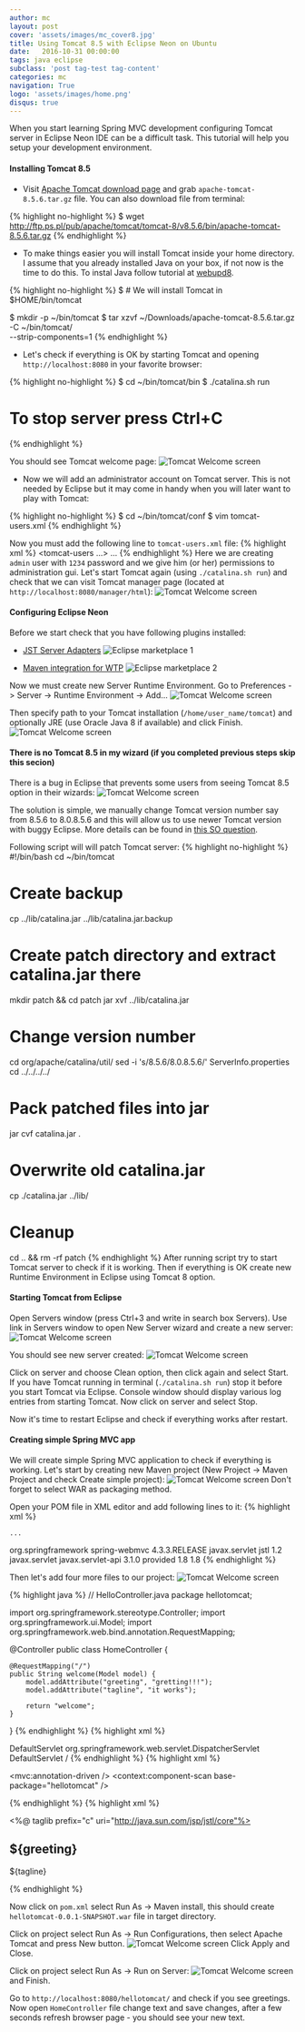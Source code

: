 ```yaml
---
author: mc
layout: post
cover: 'assets/images/mc_cover8.jpg'
title: Using Tomcat 8.5 with Eclipse Neon on Ubuntu
date:   2016-10-31 00:00:00
tags: java eclipse
subclass: 'post tag-test tag-content'
categories: mc
navigation: True
logo: 'assets/images/home.png'
disqus: true
---
```


When you start learning Spring MVC development configuring
Tomcat server in Eclipse Neon IDE can be a difficult task.
This tutorial will help you setup your development environment.

#### Installing Tomcat 8.5

* Visit [Apache Tomcat download page](https://tomcat.apache.org/download-80.cgi) and grab `apache-tomcat-8.5.6.tar.gz` file.
 You can also download file from terminal:

{% highlight no-highlight %}
$ wget http://ftp.ps.pl/pub/apache/tomcat/tomcat-8/v8.5.6/bin/apache-tomcat-8.5.6.tar.gz
{% endhighlight %}

* To make things easier you will install Tomcat inside your home directory.
 I assume that you already installed Java on your box, 
 if not now is the time to do this. To instal Java follow tutorial at [webupd8](http://www.webupd8.org/2012/09/install-oracle-java-8-in-ubuntu-via-ppa.html).

{% highlight no-highlight %}
$ # We will install Tomcat in $HOME/bin/tomcat

$ mkdir -p ~/bin/tomcat
$ tar xzvf ~/Downloads/apache-tomcat-8.5.6.tar.gz \
 -C ~/bin/tomcat/ \
 --strip-components=1
{% endhighlight %}

* Let's check if everything is OK by starting Tomcat and opening 
 `http://localhost:8080` in your favorite browser:

{% highlight no-highlight %}
$ cd ~/bin/tomcat/bin
$ ./catalina.sh run
# To stop server press Ctrl+C
{% endhighlight %}

You should see Tomcat welcome page:
![Tomcat Welcome screen](assets/images/2016-10-31/1_tomcat_welcome.png)

* Now we will add an administrator account on Tomcat server. This is not needed
 by Eclipse but it may come in handy when you will later want to play
 with Tomcat:

{% highlight no-highlight %}
$ cd ~/bin/tomcat/conf
$ vim tomcat-users.xml
{% endhighlight %}

Now you must add the following line to `tomcat-users.xml` file:
{% highlight xml %}
<tomcat-users ...>
  ...
  <user username="admin" password="1234" roles="manager-gui,admin-gui"/>
</tomcat-users>
{% endhighlight %}
Here we are creating `admin` user with `1234` password and we give him (or her)
permissions to administration gui.
Let's start Tomcat again (using `./catalina.sh run`) and check that
we can visit Tomcat manager page (located at `http://localhost:8080/manager/html`):
![Tomcat Welcome screen](assets/images/2016-10-31/2_tomcat_manager.png)

#### Configuring Eclipse Neon

Before we start check that you have following plugins installed:

* [JST Server Adapters](https://marketplace.eclipse.org/content/eclipse-jst-server-adapters-apache-tomcat-jonas-j2ee)
![Eclipse marketplace 1](assets/images/2016-10-31/3_market_1.png)

* [Maven integration for WTP](https://www.eclipse.org/m2e-wtp/)
![Eclipse marketplace 2](assets/images/2016-10-31/3_market_2.png)

Now we must create new Server Runtime Environment. Go to Preferences -> Server -> Runtime Environment -> Add...
![Tomcat Welcome screen](assets/images/2016-10-31/4_env_2.png)

Then specify path to your Tomcat installation (`/home/user_name/tomcat`)
and optionally JRE (use Oracle Java 8 if available) and click Finish.
![Tomcat Welcome screen](assets/images/2016-10-31/4_env_3.png)

#### There is no Tomcat 8.5 in my wizard (if you completed previous steps skip this secion)

There is a bug in Eclipse that prevents some users from seeing
Tomcat 8.5 option in their wizards:
![Tomcat Welcome screen](assets/images/2016-10-31/4_env_1.png)

The solution is simple, we manually change Tomcat version number say
from 8.5.6 to 8.0.8.5.6 and this will allow us to use newer Tomcat version
with buggy Eclipse.
More details can be found in [this SO question](http://stackoverflow.com/questions/37024876/how-to-use-tomcat-8-5-x-and-tomee-7-x-with-eclipse).

Following script will will patch Tomcat server:
{% highlight no-highlight %}
#!/bin/bash
cd ~/bin/tomcat

# Create backup
cp ../lib/catalina.jar ../lib/catalina.jar.backup

# Create patch directory and extract catalina.jar there
mkdir patch && cd patch
jar xvf ../lib/catalina.jar

# Change version number
cd org/apache/catalina/util/
sed -i 's/8.5.6/8.0.8.5.6/' ServerInfo.properties
cd ../../../../

# Pack patched files into jar
jar cvf catalina.jar .

# Overwrite old catalina.jar
cp ./catalina.jar ../lib/

# Cleanup
cd .. && rm -rf patch
{% endhighlight %}
After running script try to start Tomcat server to check if it is working.
Then if everything is OK create new Runtime Environment in Eclipse using Tomcat 8 option.

#### Starting Tomcat from Eclipse

Open Servers window (press Ctrl+3 and write in search box Servers).
Use link in Servers window to open New Server wizard and create a new server:
![Tomcat Welcome screen](assets/images/2016-10-31/5_servers.png)

You should see new server created:
![Tomcat Welcome screen](assets/images/2016-10-31/5_servers_2.png)

Click on server and choose Clean option, then click again and select Start.
If you have Tomcat running in terminal (`./catalina.sh run`) stop it before 
you start Tomcat via Eclipse. Console window should display various
log entries from starting Tomcat. Now click on server and select Stop.

Now it's time to restart Eclipse and check if everything works after
restart.

#### Creating simple Spring MVC app

We will create simple Spring MVC application to check if everything is working.
Let's start by creating new Maven project (New Project -> Maven Project and check Create simple project):
![Tomcat Welcome screen](assets/images/2016-10-31/6_mvn.png)
Don't forget to select WAR as packaging method.

Open your POM file in XML editor and add following lines to it:
{% highlight xml %}
<project xmlns="http://maven.apache.org/POM/4.0.0" xmlns:xsi="http://www.w3.org/2001/XMLSchema-instance" xsi:schemaLocation="http://maven.apache.org/POM/4.0.0 http://maven.apache.org/xsd/maven-4.0.0.xsd">

	...

  <!-- Spring MVC and Servlet API -->
  <dependencies>
    <dependency>
      <groupId>org.springframework</groupId>
      <artifactId>spring-webmvc</artifactId>
      <version>4.3.3.RELEASE</version>
    </dependency>
    <dependency>
      <groupId>javax.servlet</groupId>
      <artifactId>jstl</artifactId>
      <version>1.2</version>
    </dependency>
    <dependency>
      <groupId>javax.servlet</groupId>
      <artifactId>javax.servlet-api</artifactId>
      <version>3.1.0</version>
      <scope>provided</scope>
    </dependency>
  </dependencies>

  <!-- enable java 8 -->
  <properties>
    <maven.compiler.source>1.8</maven.compiler.source>
    <maven.compiler.target>1.8</maven.compiler.target>
  </properties>
</project>
{% endhighlight %}

Then let's add four more files to our project:
![Tomcat Welcome screen](assets/images/2016-10-31/6_proj.png)

{% highlight java %}
// HelloController.java
package hellotomcat;

import org.springframework.stereotype.Controller;
import org.springframework.ui.Model;
import org.springframework.web.bind.annotation.RequestMapping;

@Controller
public class HomeController {

    @RequestMapping("/")
    public String welcome(Model model) {
        model.addAttribute("greeting", "gretting!!!");
        model.addAttribute("tagline", "it works");
        
        return "welcome";
    }
}
{% endhighlight %}
{% highlight xml %}
<!-- WEB-INF/web.xml -->

<?xml version="1.0" encoding="UTF-8"?>
<web-app version="3.0" xmlns="http://java.sun.com/xml/ns/javaee"
  xmlns:xsi="http://www.w3.org/2001/XMLSchema-instance"
  xsi:schemaLocation="http://java.sun.com/xml/ns/javaee http://java.sun.com/xml/ns/javaee/web-app_3_0.xsd">
  <servlet>
    <servlet-name>DefaultServlet</servlet-name>
    <servlet-class>org.springframework.web.servlet.DispatcherServlet</servlet-class>
  </servlet>
  <servlet-mapping>
    <servlet-name>DefaultServlet</servlet-name>
    <url-pattern>/</url-pattern>
  </servlet-mapping>
</web-app>
{% endhighlight %}
{% highlight xml %}
<!-- DefaultServlet-servlet.xml -->

<?xml version="1.0" encoding="UTF-8"?>
<beans xmlns="http://www.springframework.org/schema/beans"
  xmlns:xsi="http://www.w3.org/2001/XMLSchema-instance" xmlns:context="http://www.springframework.org/schema/context"
  xmlns:mvc="http://www.springframework.org/schema/mvc"
  xsi:schemaLocation="http://www.springframework.org/schema/beans http://www.springframework.org/schema/beans/spring-beans.xsd http://www.springframework.org/schema/context http://www.springframework.org/schema/context/spring-context-4.0.xsd http://www.springframework.org/schema/mvc http://www.springframework.org/schema/mvc/spring-mvc-4.0.xsd">
  <mvc:annotation-driven />
  <context:component-scan base-package="hellotomcat" />
  
  <bean
    class="org.springframework.web.servlet.view.InternalResourceViewResolver ">
    <property name="prefix" value="/WEB-INF/jsp/" />
    <property name="suffix" value=".jsp" />
  </bean>
</beans>
{% endhighlight %}
{% highlight xml %}
<!-- WEB-INF/jsp/welcome.jsp -->

<%@ taglib prefix="c" uri="http://java.sun.com/jsp/jstl/core"%>
<html>
<head>
	<link rel="stylesheet"
		href="//netdna.bootstrapcdn.com/bootstrap/3.0.0/css/bootstrap.min.css">
	<title>Welcome</title>
</head>
<body>
	<section>
		<div class="jumbotron">
			<div class="container">
				<h1>${greeting}</h1>
				<p>${tagline}</p>
			</div>
		</div>
	</section>
</body>
</html>
{% endhighlight %}

Now click on `pom.xml` select Run As -> Maven install, this should
create `hellotomcat-0.0.1-SNAPSHOT.war` file in target directory.

Click on project select Run As -> Run Configurations, then select Apache Tomcat and press New button.
![Tomcat Welcome screen](assets/images/2016-10-31/7_rc.png)
Click Apply and Close.

Click on project select Run As -> Run on Server:
![Tomcat Welcome screen](assets/images/2016-10-31/7_ros.png)
and Finish.

Go to `http://localhost:8080/hellotomcat/` and check if you see greetings.
Now open `HomeController` file change text and save changes, after a few
seconds refresh browser page - you should see your new text.


